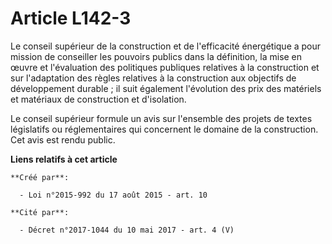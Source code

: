 # Article L142-3

Le conseil supérieur de la construction et de l'efficacité énergétique a pour mission de conseiller les pouvoirs publics dans
la définition, la mise en œuvre et l'évaluation des politiques publiques relatives à la construction et sur l'adaptation des
règles relatives à la construction aux objectifs de développement durable ; il suit également l'évolution des prix des
matériels et matériaux de construction et d'isolation. 

Le conseil supérieur formule un avis sur l'ensemble des projets de textes législatifs ou réglementaires qui concernent le
domaine de la construction. Cet avis est rendu public.

**Liens relatifs à cet article**

	**Créé par**:

	  - Loi n°2015-992 du 17 août 2015 - art. 10

	**Cité par**:

	  - Décret n°2017-1044 du 10 mai 2017 - art. 4 (V)
